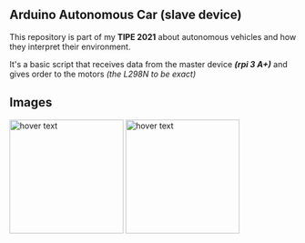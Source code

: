 ## Arduino Autonomous Car (slave device)

This repository is part of my **TIPE 2021** about autonomous vehicles and how they interpret their environment.

It's a basic script that receives data from the master device ***(rpi 3 A+)*** and gives order to the motors *(the L298N to be exact)*

## Images

<p float="left">
  <img src="https://i.ibb.co/Z1t6kf4/slave-device.jpg" width="200" title="hover text">
  <img src="https://i.ibb.co/W20HhyV/slave-motors.jpg" width="200" title="hover text">
</p>


